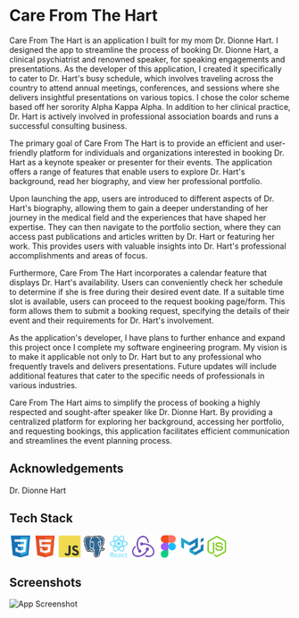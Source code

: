 
# Care From The Hart


Care From The Hart is an application I built for my mom Dr. Dionne Hart. I designed the app to streamline the process of booking Dr. Dionne Hart, a clinical psychiatrist and renowned speaker, for speaking engagements and presentations. As the developer of this application, I created it specifically to cater to Dr. Hart's busy schedule, which involves traveling across the country to attend annual meetings, conferences, and sessions where she delivers insightful presentations on various topics. I chose the color scheme based off her sorority Alpha Kappa Alpha. In addition to her clinical practice, Dr. Hart is actively involved in professional association boards and runs a successful consulting business.

The primary goal of Care From The Hart is to provide an efficient and user-friendly platform for individuals and organizations interested in booking Dr. Hart as a keynote speaker or presenter for their events. The application offers a range of features that enable users to explore Dr. Hart's background, read her biography, and view her professional portfolio.

Upon launching the app, users are introduced to different aspects of Dr. Hart's biography, allowing them to gain a deeper understanding of her journey in the medical field and the experiences that have shaped her expertise. They can then navigate to the portfolio section, where they can access past publications and articles written by Dr. Hart or featuring her work. This provides users with valuable insights into Dr. Hart's professional accomplishments and areas of focus.

Furthermore, Care From The Hart incorporates a calendar feature that displays Dr. Hart's availability. Users can conveniently check her schedule to determine if she is free during their desired event date. If a suitable time slot is available, users can proceed to the request booking page/form. This form allows them to submit a booking request, specifying the details of their event and their requirements for Dr. Hart's involvement.

As the application's developer, I have plans to further enhance and expand this project once I complete my software engineering program. My vision is to make it applicable not only to Dr. Hart but to any professional who frequently travels and delivers presentations. Future updates will include additional features that cater to the specific needs of professionals in various industries.

Care From The Hart aims to simplify the process of booking a highly respected and sought-after speaker like Dr. Dionne Hart. By providing a centralized platform for exploring her background, accessing her portfolio, and requesting bookings, this application facilitates efficient communication and streamlines the event planning process.


## Acknowledgements

Dr. Dionne Hart 

## Tech Stack

<a href="https://www.w3schools.com/w3css/defaulT.asp"><img src="https://raw.githubusercontent.com/devicons/devicon/master/icons/css3/css3-original.svg" height="40px" width="40px" /></a>
<a href="https://www.w3schools.com/html/"><img src="https://raw.githubusercontent.com/devicons/devicon/master/icons/html5/html5-original.svg" height="40px" width="40px" /></a>
<a href="https://www.w3schools.com/js/default.asp"><img src="https://raw.githubusercontent.com/devicons/devicon/master/icons/javascript/javascript-original.svg" height="40px" width="40px" /></a>
<a href="https://www.postgresql.org/"><img src="https://raw.githubusercontent.com/devicons/devicon/master/icons/postgresql/postgresql-original.svg" height="40px" width="40px" /></a>
<a href="https://reactjs.org/"><img src="https://raw.githubusercontent.com/devicons/devicon/master/icons/react/react-original-wordmark.svg" height="40px" width="40px" /></a>
<a href="https://redux.js.org/"><img src="https://raw.githubusercontent.com/devicons/devicon/master/icons/redux/redux-original.svg" height="40px" width="40px" /></a>
<a href="https://www.figma.com/?fuid="><img src="https://github.com/devicons/devicon/blob/master/icons/figma/figma-original.svg" height="40px" width="40px" /></a>
<a href="https://material-ui.com/"><img src="https://raw.githubusercontent.com/devicons/devicon/master/icons/materialui/materialui-original.svg" height="40px" width="40px" /></a>
<a href="https://nodejs.org/en/"><img src="https://github.com/devicons/devicon/blob/master/icons/nodejs/nodejs-plain.svg" height="40px" width="40px" /></a>
## Screenshots

![App Screenshot](https://via.placeholder.com/468x300?text=App+Screenshot+Here)

